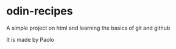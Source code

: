 # odin-recipes
A simple project on html and learning the basics of git and github

It is made by Paolo
